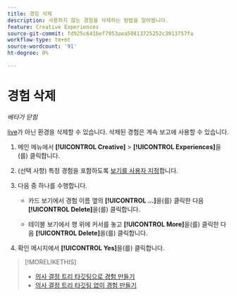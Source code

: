 ```yaml
---
title: 경험 삭제
description: 사용하지 않는 경험을 삭제하는 방법을 알아봅니다.
feature: Creative Experiences
source-git-commit: fd925c641bef7953aea50813725252c3913757fa
workflow-type: tm+mt
source-wordcount: '91'
ht-degree: 0%

---
```


# 경험 삭제

*베타가 닫힘*

<!-- No multiselect for experiences as of 1/30 -->

[live](experience-about.md#experience-statuses)가 아닌 환경을 삭제할 수 있습니다. 삭제된 경험은 계속 보고에 사용할 수 있습니다. <!-- Verify -->

1. 메인 메뉴에서 **[!UICONTROL Creative]** > **[!UICONTROL Experiences]**&#x200B;을(를) 클릭합니다.

1. (선택 사항) 특정 경험을 포함하도록 [보기를 사용자 지정](/help/creative/introduction/customize-data-views.md)합니다.

1. 다음 중 하나를 수행합니다.

   * 카드 보기에서 경험 이름 옆의 **[!UICONTROL ...]**&#x200B;을(를) 클릭한 다음 **[!UICONTROL Delete]**&#x200B;을(를) 클릭합니다.

   * 테이블 보기에서 행 위에 커서를 놓고 **[!UICONTROL More]**&#x200B;을(를) 클릭한 다음 **[!UICONTROL Delete]**&#x200B;을(를) 클릭합니다.

1. 확인 메시지에서 **[!UICONTROL Yes]**&#x200B;을(를) 클릭합니다.

>[!MORELIKETHIS]
>
>* [의사 결정 트리 타깃팅으로 경험 만들기](experience-create-targeting.md)
>* [의사 결정 트리 타깃팅 없이 경험 만들기](experience-create-no-targeting.md)

